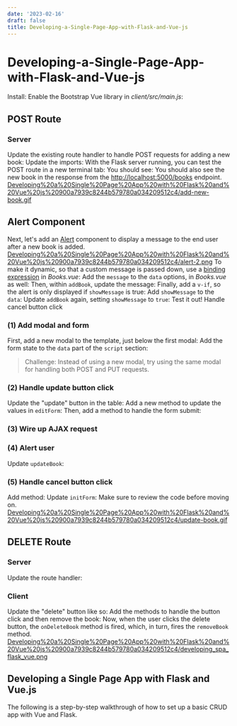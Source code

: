 ```yaml
---
date: '2023-02-16'
draft: false
title: Developing-a-Single-Page-App-with-Flask-and-Vue-js
---
```


# Developing-a-Single-Page-App-with-Flask-and-Vue-js

>
Install:
Enable the Bootstrap Vue library in *client/src/main.js*:
## POST Route
### Server
Update the existing route handler to handle POST requests for adding a new book:
Update the imports:
With the Flask server running, you can test the POST route in a new terminal tab:
You should see:
You should also see the new book in the response from the [http://localhost:5000/books](http://localhost:5000/books) endpoint.
[Developing%20a%20Single%20Page%20App%20with%20Flask%20and%20Vue%20js%20900a7939c8244b579780a034209512c4/add-new-book.gif](Developing%20a%20Single%20Page%20App%20with%20Flask%20and%20Vue%20js%20900a7939c8244b579780a034209512c4/add-new-book.gif)
## Alert Component
Next, let's add an [Alert](https://bootstrap-vue.js.org/docs/components/alert/) component to display a message to the end user after a new book is added.
[Developing%20a%20Single%20Page%20App%20with%20Flask%20and%20Vue%20js%20900a7939c8244b579780a034209512c4/alert-2.png](Developing%20a%20Single%20Page%20App%20with%20Flask%20and%20Vue%20js%20900a7939c8244b579780a034209512c4/alert-2.png)
To make it dynamic, so that a custom message is passed down, use a [binding expression](https://vuejs.org/v2/guide/syntax.html#v-bind-Shorthand) in *Books.vue*:
Add the `message` to the `data` options, in *Books.vue* as well:
Then, within `addBook`, update the message:
Finally, add a `v-if`, so the alert is only displayed if `showMessage` is true:
Add `showMessage` to the `data`:
Update `addBook` again, setting `showMessage` to `true`:
Test it out!
Handle cancel button click
### (1) Add modal and form
First, add a new modal to the template, just below the first modal:
Add the form state to the `data` part of the `script` section:
> Challenge: Instead of using a new modal, try using the same modal for handling both POST and PUT requests.
>
### (2) Handle update button click
Update the "update" button in the table:
Add a new method to update the values in `editForm`:
Then, add a method to handle the form submit:
### (3) Wire up AJAX request
### (4) Alert user
Update `updateBook`:
### (5) Handle cancel button click
Add method:
Update `initForm`:
Make sure to review the code before moving on.
[Developing%20a%20Single%20Page%20App%20with%20Flask%20and%20Vue%20js%20900a7939c8244b579780a034209512c4/update-book.gif](Developing%20a%20Single%20Page%20App%20with%20Flask%20and%20Vue%20js%20900a7939c8244b579780a034209512c4/update-book.gif)
## DELETE Route
### Server
Update the route handler:
### Client
Update the "delete" button like so:
Add the methods to handle the button click and then remove the book:
Now, when the user clicks the delete button, the `onDeleteBook` method is fired, which, in turn, fires the `removeBook` method.
[Developing%20a%20Single%20Page%20App%20with%20Flask%20and%20Vue%20js%20900a7939c8244b579780a034209512c4/developing_spa_flask_vue.png](Developing%20a%20Single%20Page%20App%20with%20Flask%20and%20Vue%20js%20900a7939c8244b579780a034209512c4/developing_spa_flask_vue.png)
## Developing a Single Page App with Flask and Vue.js
The following is a step-by-step walkthrough of how to set up a basic CRUD app with Vue and Flask.
